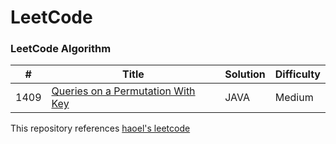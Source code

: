 LeetCode
========

### LeetCode Algorithm


| # | Title | Solution | Difficulty |
|---| ----- | -------- | ---------- |
|1409|[Queries on a Permutation With Key](https://leetcode.com/problems/queries-on-a-permutation-with-key/) | JAVA |Medium|


This repository references [haoel's leetcode](https://github.com/haoel/leetcode)
